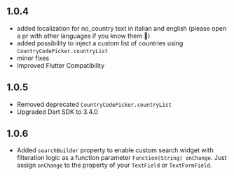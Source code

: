 ## 1.0.4

- added localization for no_country text in italian and english (please open a pr with other languages if you know them 🙏)
- added possibility to inject a custom list of countries using `CountryCodePicker.countryList`
- minor fixes
- Improved Flutter Compatibility

## 1.0.5

- Removed deprecated `CountryCodePicker.countryList`
- Upgraded Dart SDK to 3.4.0

## 1.0.6

- Added `searchBuilder` property to enable custom search widget with filteration logic as a function parameter `Function(String) onChange`. Just assign `onChange` to the property of your `TextField` or `TextFormField`.